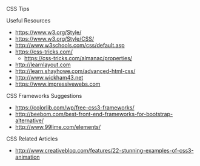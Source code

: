 CSS Tips


Useful Resources
* https://www.w3.org/Style/
* https://www.w3.org/Style/CSS/
* http://www.w3schools.com/css/default.asp
* https://css-tricks.com/
  * https://css-tricks.com/almanac/properties/
* http://learnlayout.com
* http://learn.shayhowe.com/advanced-html-css/
* http://www.wickham43.net
* https://www.impressivewebs.com



CSS Frameworks Suggestions
* https://colorlib.com/wp/free-css3-frameworks/
* http://beebom.com/best-front-end-frameworks-for-bootstrap-alternative/
* http://www.99lime.com/elements/


CSS Related Articles
* http://www.creativebloq.com/features/22-stunning-examples-of-css3-animation
